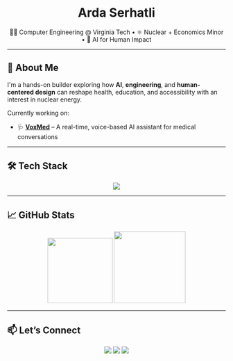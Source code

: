 <h1 align="center">Arda Serhatli</h1>
<p align="center">
  👨‍💻 Computer Engineering @ Virginia Tech • ⚛️ Nuclear + Economics Minor • 🧠 AI for Human Impact

---

## 🧠 About Me

I'm a hands-on builder exploring how **AI**, **engineering**, and **human-centered design** can reshape health, education, and accessibility with an interest in nuclear energy.  

Currently working on:
- 🩺 **[VoxMed](https://github.com/Scotchex/voxmed)** – A real-time, voice-based AI assistant for medical conversations  
 
---

## 🛠 Tech Stack

<p align="center">
  <img src="https://skillicons.dev/icons?i=python,flask,js,react,html,css,mongodb,git,arduino" />
</p>

---

## 📈 GitHub Stats

<p align="center">
  <img src="https://streak-stats.demolab.com?user=kleasjasmile&theme=tokyonight&hide_border=true" height="150">
  <img src="https://github-readme-stats.vercel.app/api/top-langs/?username=Scotchex&layout=compact&theme=tokyonight" height="165">
</p>

---


## 📫 Let’s Connect

<p align="center">
  <a href="https://www.linkedin.com/in/arda-serhatli/"><img src="https://img.shields.io/badge/LinkedIn-blue?style=for-the-badge&logo=linkedin"></a>
  <a href="mailto:ardas@vt.edu"><img src="https://img.shields.io/badge/email-%23EA4335.svg?style=for-the-badge&logo=gmail&logoColor=white"></a>
  <a href="https://github.com/Scotchex"><img src="https://img.shields.io/github/followers/Scotchex?label=Follow&style=for-the-badge"></a>
</p>
